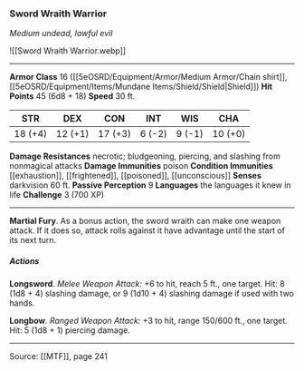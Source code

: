 ### Sword Wraith Warrior
_Medium undead, lawful evil_

![[Sword Wraith Warrior.webp]]




---

**Armor Class** 16 ([[5eOSRD/Equipment/Armor/Medium Armor/Chain shirt]], [[5eOSRD/Equipment/Items/Mundane Items/Shield/Shield|Shield]])
**Hit Points** 45 (6d8 + 18)
**Speed** 30 ft.

| STR     | DEX     | CON     | INT     | WIS     | CHA     |
|---------|---------|---------|---------|---------|---------|
| 18 (+4) | 12 (+1) | 17 (+3) | 6 (-2) | 9 (-1) | 10 (+0) |

**Damage Resistances** necrotic; bludgeoning, piercing, and slashing from nonmagical attacks
**Damage Immunities** poison
**Condition Immunities** [[exhaustion]], [[frightened]], [[poisoned]], [[unconscious]]
**Senses** darkvision 60 ft.
**Passive Perception** 9
**Languages** the languages it knew in life
**Challenge** 3 (700 XP)

---

**Martial Fury**. As a bonus action, the sword wraith can make one weapon attack. If it does so, attack rolls against it have advantage until the start of its next turn.

##### Actions
**Longsword**. _Melee Weapon Attack:_ +6 to hit, reach 5 ft., one target. Hit: 8 (1d8 + 4) slashing damage, or 9 (1d10 + 4) slashing damage if used with two hands.

**Longbow**. _Ranged Weapon Attack:_ +3 to hit, range 150/600 ft., one target. Hit: 5 (1d8 + 1) piercing damage.


---

Source: [[MTF]], page 241